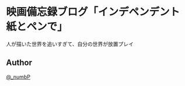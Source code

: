 # 映画備忘録ブログ「インデペンデント 紙とペンで」
人が描いた世界を追いすぎて、自分の世界が放置プレイ

## Author
[@_numbP](https://twitter.com/_numbP)